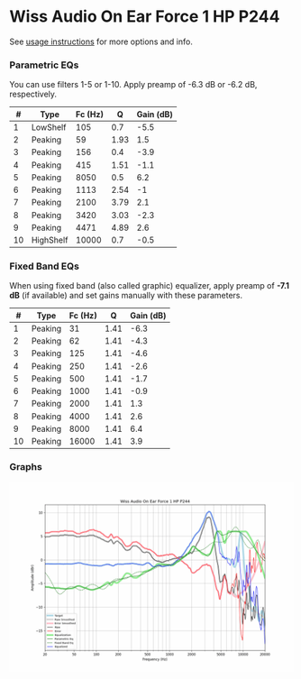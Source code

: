 # Wiss Audio On Ear Force 1 HP P244
See [usage instructions](https://github.com/jaakkopasanen/AutoEq#usage) for more options and info.

### Parametric EQs
You can use filters 1-5 or 1-10. Apply preamp of -6.3 dB or -6.2 dB, respectively.

|   # | Type      |   Fc (Hz) |    Q |   Gain (dB) |
|-----|-----------|-----------|------|-------------|
|   1 | LowShelf  |       105 | 0.7  |        -5.5 |
|   2 | Peaking   |        59 | 1.93 |         1.5 |
|   3 | Peaking   |       156 | 0.4  |        -3.9 |
|   4 | Peaking   |       415 | 1.51 |        -1.1 |
|   5 | Peaking   |      8050 | 0.5  |         6.2 |
|   6 | Peaking   |      1113 | 2.54 |        -1   |
|   7 | Peaking   |      2100 | 3.79 |         2.1 |
|   8 | Peaking   |      3420 | 3.03 |        -2.3 |
|   9 | Peaking   |      4471 | 4.89 |         2.6 |
|  10 | HighShelf |     10000 | 0.7  |        -0.5 |

### Fixed Band EQs
When using fixed band (also called graphic) equalizer, apply preamp of **-7.1 dB** (if available) and set gains manually with these parameters.

|   # | Type    |   Fc (Hz) |    Q |   Gain (dB) |
|-----|---------|-----------|------|-------------|
|   1 | Peaking |        31 | 1.41 |        -6.3 |
|   2 | Peaking |        62 | 1.41 |        -4.3 |
|   3 | Peaking |       125 | 1.41 |        -4.6 |
|   4 | Peaking |       250 | 1.41 |        -2.6 |
|   5 | Peaking |       500 | 1.41 |        -1.7 |
|   6 | Peaking |      1000 | 1.41 |        -0.9 |
|   7 | Peaking |      2000 | 1.41 |         1.3 |
|   8 | Peaking |      4000 | 1.41 |         2.6 |
|   9 | Peaking |      8000 | 1.41 |         6.4 |
|  10 | Peaking |     16000 | 1.41 |         3.9 |

### Graphs
![](./Wiss%20Audio%20On%20Ear%20Force%201%20HP%20P244.png)
